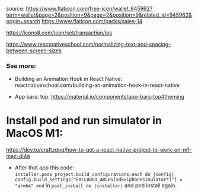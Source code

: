 source: https://www.flaticon.com/free-icon/wallet_945962?term=wallet&page=2&position=9&page=2&position=9&related_id=945962&origin=search
https://www.flaticon.com/packs/sales-14

https://icons8.com/icon/set/transaction/ios

https://www.reactnativeschool.com/normalizing-text-and-spacing-between-screen-sizes

### See more:

- Building an Animation Hook in React Native: reactnativeschool.com/building-an-animation-hook-in-react-native

- App bars: top: https://material.io/components/app-bars-top#theming

# Install pod and run simulator in MacOS M1:
https://dev.to/craftzdog/how-to-get-a-react-native-project-to-work-on-m1-mac-4i4a

- After that app this code:
    `installer.pods_project.build_configurations.each do |config|
        config.build_settings["EXCLUDED_ARCHS[sdk=iphonesimulator*]"] = "arm64"
    end`
in `post_install do |installer|` and pod install again.

